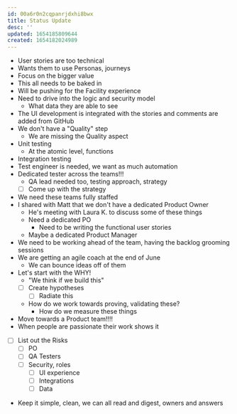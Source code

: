 ```yaml
---
id: 00a6r0n2cqpanrjdxhi8bwx
title: Status Update
desc: ''
updated: 1654185809644
created: 1654182024989
---
```


- User stories are too technical
- Wants them to use Personas, journeys
- Focus on the bigger value
- This all needs to be baked in
- Will be pushing for the Facility experience
- Need to drive into the logic and security model
  - What data they are able to see
- The UI development is integrated with the stories and comments are added from GitHub
- We don't have a "Quality" step
  - We are missing the Quality aspect
- Unit testing
  - At the atomic level, functions
- Integration testing
- Test engineer is needed, we want as much automation
- Dedicated tester across the teams!!!
  - QA lead needed too, testing approach, strategy
  - [ ] Come up with the strategy
- We need these teams fully staffed
- I shared with Matt that we don't have a dedicated Product Owner
  - He's meeting with Laura K. to discuss some of these things
  - Need a dedicated PO
    - Need to be writing the functional user stories
  - Maybe a dedicated Product Manager
- We need to be working ahead of the team, having the backlog grooming sessions
- We are getting an agile coach at the end of June
  - We can bounce ideas off of them
- Let's start with the WHY! 
  - "We think if we build this"
  - [ ] Create hypotheses
    - [ ] Radiate this
  - How do we work towards proving, validating these?
    - How do we measure these things
- Move towards a Product team!!!! 
- When people are passionate their work shows it
- [ ] List out the Risks
  - [ ] PO
  - [ ] QA Testers
  - [ ] Security, roles
    - [ ] UI experience
    - [ ] Integrations
    - [ ] Data

- Keep it simple, clean, we can all read and digest, owners and answers 